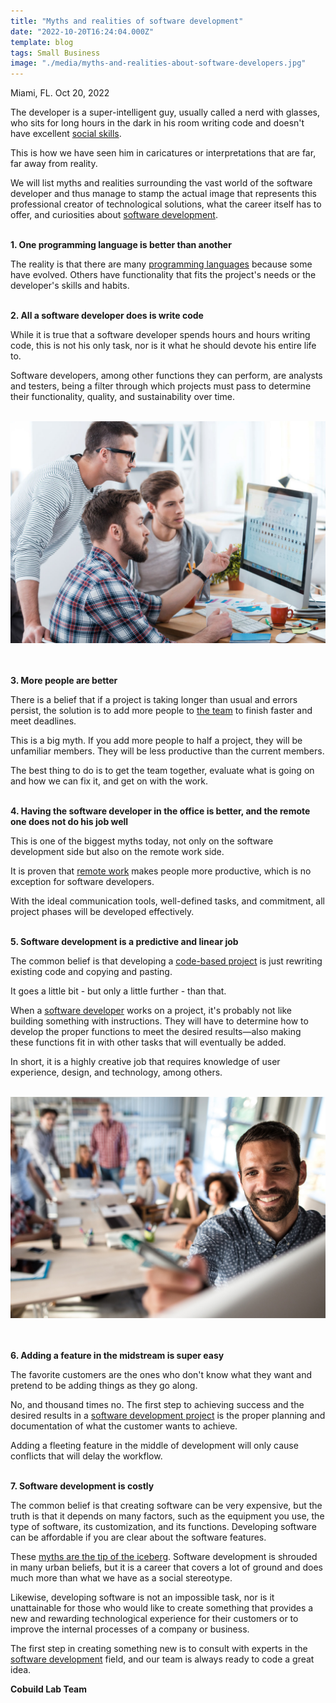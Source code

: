 ```yaml
---
title: "Myths and realities of software development"
date: "2022-10-20T16:24:04.000Z"
template: blog
tags: Small Business
image: "./media/myths-and-realities-about-software-developers.jpg"
---
```


Miami, FL. Oct 20, 2022

The developer is a super-intelligent guy, usually called a nerd with glasses, who sits for long hours in the dark in his room writing code and doesn't have excellent <a target="_blank" href="https://cobuildlab.com/blog/soft-skills-every-developer-must-have/">   social skills</a>. 

This is how we have seen him in caricatures or interpretations that are far, far away from reality. 

We will list myths and realities surrounding the vast world of the software developer and thus manage to stamp the actual image that represents this professional creator of technological solutions, what the career itself has to offer, and curiosities about <a target="_blank" href="https://cobuildlab.com/services/">   software development</a>. <br> </br>

<b><title-4>1. One programming language is better than another</title-4></b>

The reality is that there are many <a target="_blank" href="https://cobuildlab.com/blog/being-a-developer-what-to-learn-first/">   programming languages</a> because some have evolved. Others have functionality that fits the project's needs or the developer's skills and habits. <br> </br>

<b><title-4>2. All a software developer does is write code</title-4></b>

While it is true that a software developer spends hours and hours writing code, this is not his only task, nor is it what he should devote his entire life to. 

Software developers, among other functions they can perform, are analysts and testers, being a filter through which projects must pass to determine their functionality, quality, and sustainability over time. <br> </br>

<center>
<img src="./media/myths-about-software-developers.jpg">
</center> <br> </br>

<b><title-4>3. More people are better</title-4></b>

There is a belief that if a project is taking longer than usual and errors persist, the solution is to add more people to <a target="_blank" href="aqui va el link">   the team</a> to finish faster and meet deadlines.

This is a big myth. If you add more people to half a project, they will be unfamiliar members. They will be less productive than the current members. 

The best thing to do is to get the team together, evaluate what is going on and how we can fix it, and get on with the work. <br> </br>

<b><title-4>4. Having the software developer in the office is better, and the remote one does not do his job well</title-4></b>

This is one of the biggest myths today, not only on the software development side but also on the remote work side. 

It is proven that <a target="_blank" href="https://cobuildlab.com/blog/switching-to-remote-work-is-the-new-black/">   remote work</a> makes people more productive, which is no exception for software developers. 

With the ideal communication tools, well-defined tasks, and commitment, all project phases will be developed effectively. <br> </br>

<b><title-4>5. Software development is a predictive and linear job</title-4></b>

The common belief is that developing a <a target="_blank" href="https://cobuildlab.com/blog/python-the-darling-of-backend-developers/">   code-based project</a> is just rewriting existing code and copying and pasting.

It goes a little bit - but only a little further - than that. 

When a <a target="_blank" href="https://cobuildlab.com/blog/software-team-structure/">   software developer</a> works on a project, it's probably not like building something with instructions. They will have to determine how to develop the proper functions to meet the desired results—also making these functions fit in with other tasks that will eventually be added. 

In short, it is a highly creative job that requires knowledge of user experience, design, and technology, among others. <br> </br>

<center>
<img src="./media/realities-about-software-development.jpg">
</center> <br> </br>

<b><title-4>6. Adding a feature in the midstream is super easy</title-4></b>

The favorite customers are the ones who don't know what they want and pretend to be adding things as they go along. 

No, and thousand times no. The first step to achieving success and the desired results in a <a target="_blank" href="https://cobuildlab.com/blog/software-team-lead-roles-and-responsibilities/">   software development project</a> is the proper planning and documentation of what the customer wants to achieve. 

Adding a fleeting feature in the middle of development will only cause conflicts that will delay the workflow. <br> </br>

<b><title-4>7. Software development is costly</title-4></b>

The common belief is that creating software can be very expensive, but the truth is that it depends on many factors, such as the equipment you use, the type of software, its customization, and its functions. Developing software can be affordable if you are clear about the software features.

These <a target="_blank" href="https://cobuildlab.com/blog/myths-about-IT-staff-augmentation/">   myths are the tip of the iceberg</a>. Software development is shrouded in many urban beliefs, but it is a career that covers a lot of ground and does much more than what we have as a social stereotype. 

Likewise, developing software is not an impossible task, nor is it unattainable for those who would like to create something that provides a new and rewarding technological experience for their customers or to improve the internal processes of a company or business. 

The first step in creating something new is to consult with experts in the <a target="_blank" href="https://cobuildlab.com/services/">   software development</a> field, and our team is always ready to code a great idea. 

<b><title-3>Cobuild Lab Team</title-3></b>

